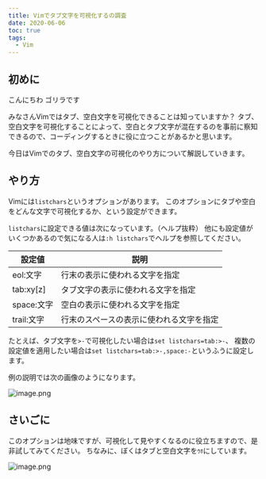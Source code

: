 ```yaml
---
title: Vimでタブ文字を可視化するの調査
date: 2020-06-06
toc: true
tags: 
  - Vim
---
```


## 初めに
こんにちわ
ゴリラです

みなさんVimではタブ、空白文字を可視化できることは知っていますか？
タブ、空白文字を可視化することによって、空白とタブ文字が混在するのを事前に察知できるので、コーディングするときに役に立つことがあるかと思います。

今日はVimでのタブ、空白文字の可視化のやり方について解説していきます。

## やり方
Vimには`listchars`というオプションがあります。
このオプションにタブや空白をどんな文字で可視化するか、という設定ができます。

`listchars`に設定できる値は次になっています。（ヘルプ抜粋）
他にも設定値がいくつかあるので気になる人は`:h listchars`でヘルプを参照してください。

| 設定値     | 説明                                     |
|------------|------------------------------------------|
| eol:文字   | 行末の表示に使われる文字を指定           |
| tab:xy[z]  | タブ文字の表示に使われる文字を指定       |
| space:文字 | 空白の表示に使われる文字を指定           |
| trail:文字 | 行末のスペースの表示に使われる文字を指定 |

たとえば、タブ文字を`>-`で可視化したい場合は`set listchars=tab:>-`、
複数の設定値を適用したい場合は`set listchars=tab:>-,space:-`というふうに設定します。

例の説明では次の画像のようになります。

![image.png](https://qiita-image-store.s3.ap-northeast-1.amazonaws.com/0/66178/dec5832f-c5ec-64a3-ca14-78bb0f6704ef.png)

## さいごに
このオプションは地味ですが、可視化して見やすくなるのに役立ちますので、是非試してみてください。
ちなみに、ぼくはタブと空白文字を`ｳﾎ`にしています。

![image.png](https://qiita-image-store.s3.ap-northeast-1.amazonaws.com/0/66178/eea9cadc-d404-d6b2-5528-03836ef72e1d.png)
